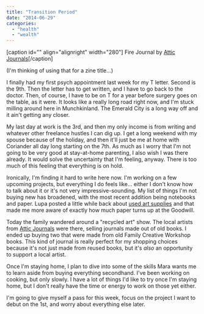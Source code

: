 ```yaml
---
title: "Transition Period"
date: "2014-06-29"
categories: 
  - "health"
  - "wealth"
---
```


\[caption id="" align="alignright" width="280"\][](http://atticjournals.com/) Fire Journal by [Attic Journals](http://atticjournals.com/)\[/caption\]

(I'm thinking of using that for a zine title...)

I finally had my first psych appointment last week for my T letter. Second is the 9th. Then the letter has to get written, and I have to go back to the doctor. Then, of course, I have to be on T for a year before surgery goes on the table, as it were. It looks like a really long road right now, and I'm stuck milling around here in Munchkinland. The Emerald City is a long way off and it ain't getting any closer.

My last day at work is the 3rd, and then my only income is from writing and whatever other freelance hustles I can dig up. I get a long weekend with my spouse because of the holiday, and then it'll just be me at home with Coriander all day long starting on the 7th. As much as I worry that I'm not going to be very good at stay-at-home parenting, I also wish I was there already. It would solve the uncertainty that I'm feeling, anyway. There is too much of this feeling that everything is on hold.

Ironically, I'm finding it hard to write here now. I'm working on a few upcoming projects, but everything I do feels like... either I don't know how to talk about it or it's not very impressive-sounding. My list of things I'm not buying new has broadened, with the most recent addition being notebooks and paper. Lupa posted a little while back about [used art supplies](http://www.thegreenwolf.com/hello-old-paint/) and that made me more aware of exactly how much paper turns up at the Goodwill.

Today the family wandered around a "recycled art" show. The local artists from [Attic Journals](http://atticjournals.com) were there, selling journals made out of old books. I ended up buying two that were made from old Family Creative Workshop books. This kind of journal is really perfect for my shopping choices because it's not just made from reused books, but it's _also_ an opportunity to support a local artist.

Once I'm staying home, I plan to dive into some of the skills Mara wants me to learn aside from buying everything secondhand. I've been working on cooking, but only slowly. I have a lot of things I'd like to try once I'm staying home, but I don't really have the time or energy to work on those yet either.

I'm going to give myself a pass for this week, focus on the project I want to debut on the 1st, and worry about everything else later.
